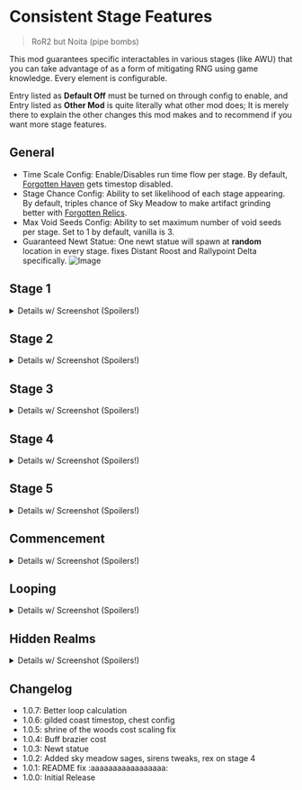 # Consistent Stage Features
> RoR2 but Noita (pipe bombs)

This mod guarantees specific interactables in various stages (like AWU) that you can take advantage of as a form of mitigating RNG using game knowledge. Every element is configurable.

Entry listed as **Default Off** must be turned on through config to enable, and Entry listed as **Other Mod** is quite literally what other mod does; It is merely there to explain the other changes this mod makes and to recommend if you want more stage features.

## General
- Time Scale Config: Enable/Disables run time flow per stage. By default, [Forgotten Haven](https://thunderstore.io/package/PlasmaCore3/Forgotten_Relics/) gets timestop disabled.
- Stage Chance Config: Ability to set likelihood of each stage appearing. By default, triples chance of Sky Meadow to make artifact grinding better with [Forgotten Relics](https://thunderstore.io/package/PlasmaCore3/Forgotten_Relics/).
- Max Void Seeds Config: Ability to set maximum number of void seeds per stage. Set to 1 by default, vanilla is 3.
- Guaranteed Newt Statue: One newt statue will spawn at **random** location in every stage. fixes Distant Roost and Rallypoint Delta specifically.
![Image](https://media.discordapp.net/attachments/515678914316861451/1078836756390105189/20230225093120_1.jpg)

## Stage 1
<details><summary>Details w/ Screenshot (Spoilers!)</summary>
<p>

- Buff braziers cost twice as much by default.
![Image](https://media.discordapp.net/attachments/515678914316861451/1079082417513574531/20230226014707_1.jpg)
- Guaranteed [Buff Brazier](https://thunderstore.io/package/KomradeSpectre/Aetherium/): At least one Buff Brazier will always spawn in a **random** location. **Buff Braziers will no longer spawn randomly by default.**
![Image](https://media.discordapp.net/attachments/515678914316861451/1078589327090651166/20230224153644_1.jpg)

- **Default Off:** Large Printer in Titanic Plains.
![Image](https://media.discordapp.net/attachments/515678914316861451/1078589326805450792/20230224153614_1.jpg)
![Image](https://media.discordapp.net/attachments/515678914316861451/1078589327308771459/20230224153903_1.jpg)
- **Default Off:** Overgrown Printer in Distant Roost.
![Image](https://media.discordapp.net/attachments/515678914316861451/1078589327539453962/20230224154012_1.jpg)
![Image](https://media.discordapp.net/attachments/515678914316861451/1078589327824654417/20230224154037_1.jpg)
- **Default Off:** Military Printer in Siphoned Forest.
![Image](https://media.discordapp.net/attachments/515678914316861451/1078589328063746108/20230224154108_1.jpg)

</p>
</details>

## Stage 2
<details><summary>Details w/ Screenshot (Spoilers!)</summary>
<p>

- Guaranteed Lunar Bud: At least one Lunar Bud will always spawn in a **fixed** location. Ability to turn off natural spawn is also configurable.
![Image](https://media.discordapp.net/attachments/515678914316861451/1078589328277651539/20230224154345_1.jpg)

- **Default Off:** Pressure plates will stay put in Abandoned Aqueduct.
![Image](https://media.discordapp.net/attachments/515678914316861451/1078589328525103165/20230224154555_1.jpg)
- Destroying N'kuhana's Altar rewards you with a Void Uncommon item
![Image](https://media.discordapp.net/attachments/515678914316861451/1078589328848080956/20230224154752_1.jpg)
- **Other Mod** [KannasQualityofLife](https://thunderstore.io/package/SylmarDev/KannasQualityofLife/): Cleansing Pool spawns at **fixed** location in Aphelian Sanctuary
![Image](https://media.discordapp.net/attachments/515678914316861451/1078589329095540736/20230224155231_1.jpg)
- **Other Mod** [Forgotten Relics](https://thunderstore.io/package/PlasmaCore3/Forgotten_Relics/): Shrine of Tar spawns at **random** location in Dry Basin
![Image](https://media.discordapp.net/attachments/515678914316861451/1078589360468922408/20230224155358_1.jpg)

</p>
</details>

## Stage 3
<details><summary>Details w/ Screenshot (Spoilers!)</summary>
<p>

- Guaranteed Altar of Gold: At least one Altar of Gold will always spawn in a **random** location. Ability to turn off natural spawn is also configurable.
![Image](https://media.discordapp.net/attachments/515678914316861451/1078680198347759686/20230224230949_1.jpg)

- **Other Mod** [BetterDrones](https://thunderstore.io/package/pseudopulse/BetterDrones/): TC-280 Prototype spawns at **fixed** location in Rallypoint Delta.
![Image](https://media.discordapp.net/attachments/515678914316861451/1078589361391673404/20230224163623_1.jpg)
- **Other Mod** [Mystic's Items](https://thunderstore.io/package/TheMysticSword/MysticsItems/): Archaic Mask spawns at **fixed** location in Scorched Acres
![Image](https://media.discordapp.net/attachments/515678914316861451/1078589361622351892/20230224163730_1.jpg)
- Cloaked Chest will spawn at **fixed** location in Sulfur Pools, as well as two Lockboxes (indirect buff to Rusted Key)
![Image](https://media.discordapp.net/attachments/515678914316861451/1078589362163425310/20230224163917_1.jpg)
![Image](https://media.discordapp.net/attachments/515678914316861451/1078589361869832244/20230224163845_1.jpg)
- **Other Mod** [Fogbound Lagoon](https://thunderstore.io/package/JaceDaDorito/FogboundLagoon/): Adds a timed chest.
![Image](https://media.discordapp.net/attachments/515678914316861451/1078589360938680362/20230224163526_1.jpg)
- Interacting with Hank from [Fogbound Lagoon](https://thunderstore.io/package/JaceDaDorito/FogboundLagoon/) results in a random drink.
![Image](https://media.discordapp.net/attachments/515678914316861451/1078589360703807508/20230224163440_1.jpg)

</p>
</details>

## Stage 4
<details><summary>Details w/ Screenshot (Spoilers!)</summary>
<p>

- Guaranteed REX: At least one REX will always spawn in a **fixed** location.
![Image](https://media.discordapp.net/attachments/515678914316861451/1078680032760840283/20230224230507_1.jpg)
- Shrine of the Mountain will spawn at **fixed** location in Siren's Call.
![Image](https://media.discordapp.net/attachments/515678914316861451/1078680032374956042/20230224230337_1.jpg)
- **Other Mod** [Direseeker](https://thunderstore.io/package/EnforcerGang/Direseeker/): Replaces the legendary chest with Direseeker, an AWU-tier boss.
![Image](https://media.discordapp.net/attachments/515678914316861451/1078589362406686790/20230224164000_1.jpg)
- **Other Mod** [Fetch a Friend Quest](https://thunderstore.io/package/RandomlyAwesome/Fetch_a_friend_Quest/): Rescueing REX adds it to your team.
![Image](https://media.discordapp.net/attachments/515678914316861451/1078589393222242384/20230224164140_1.jpg)
- **Other Mod** [Mystic's Items](https://thunderstore.io/package/TheMysticSword/MysticsItems/): Spotter Drone spawns at Sundered Grove.
![Image](https://media.discordapp.net/attachments/515678914316861451/1078589392949608538/20230224164104_1.jpg)

</p>
</details>

## Stage 5
<details><summary>Details w/ Screenshot (Spoilers!)</summary>
<p>

- Guaranteed [Shrine of Repair](https://thunderstore.io/package/viliger/ShrineOfRepair/): At least one Shrine of Repair will always spawn in a **random** location. Ability to turn off natural spawn is also configurable.
![Image](https://media.discordapp.net/attachments/515678914316861451/1078589394002399302/20230224164423_1.jpg)
- **Default Off:** Sages' Shrine will spawn at **fixed** location in Sky Meadow.
![Image](https://media.discordapp.net/attachments/515678914316861451/1078681754493259837/20230224230556_1.jpg)
- Sages' Shrine will spawn at **fixed** location in [Slumbering Satellite](https://thunderstore.io/package/PlasmaCore3/Forgotten_Relics/). **Sages' Shrines will no longer spawn randomly by default.**
![Image](https://media.discordapp.net/attachments/515678914316861451/1078589394660904980/20230224164601_1.jpg)
- [Crystalline Blade](https://thunderstore.io/package/TheMysticSword/BulwarksHaunt/) will spawn at **fixed** location in [Slumbering Satellite](https://thunderstore.io/package/PlasmaCore3/Forgotten_Relics/).
![Image](https://media.discordapp.net/attachments/515678914316861451/1078589394279206962/20230224164452_1.jpg)

</p>
</details>

## Commencement
<details><summary>Details w/ Screenshot (Spoilers!)</summary>
<p>

- **Other Mod** [Shrine of Repair](https://thunderstore.io/package/viliger/ShrineOfRepair/): Shrine of Repair will spawn at **fixed** location.
![Image](https://media.discordapp.net/attachments/515678914316861451/1078589395055153203/20230224164851_1.jpg)
- **Default Off:** Scrapper will spawn at **fixed** location.
![Image](https://media.discordapp.net/attachments/515678914316861451/1078589395311001631/20230224164858_1.jpg)

</p>
</details>

## Looping
<details><summary>Details w/ Screenshot (Spoilers!)</summary>
<p>

- [Shattered Teleporter](https://thunderstore.io/package/PlasmaCore3/Forgotten_Relics/) will spawn at **random** location in Stage 6.
![Image](https://media.discordapp.net/attachments/515678914316861451/1078589395558486076/20230224165122_1.jpg)
- **Default Off:** Null Portal will spawn after the teleporter in Stage 7.
![Image](https://media.discordapp.net/attachments/515678914316861451/1078589395843682314/20230224165158_1.jpg)
- Void Portal will spawn after the teleporter in Stage 10.
![Image](https://media.discordapp.net/attachments/515678914316861451/1078589428475363329/20230224165240_1.jpg)

</p>
</details>

## Hidden Realms
<details><summary>Details w/ Screenshot (Spoilers!)</summary>
<p>

- Altar of Gold's Base cost is halved and configurable.
![Image](https://media.discordapp.net/attachments/515678914316861451/1078589428706062386/20230224165439_1.jpg)
- Combat and Blood Shrines will spawn at **fixed** position in Gilded Coast.
![Image](https://media.discordapp.net/attachments/515678914316861451/1078589428915765308/20230224165609_1.jpg)
![Image](https://media.discordapp.net/attachments/515678914316861451/1078589429234548747/20230224165751_1.jpg)
- Gilded Coast will spawn 2 less chests. (Default is 4, configurable)
![Image](https://media.discordapp.net/attachments/515678821408571392/1081475170155384862/20230304161548_1.jpg)
- Whenever you purchase a Radio Scanner or deposit a Fuel Cell, Radar Scanner's effect will trigger in [Forgotten Haven](https://thunderstore.io/package/PlasmaCore3/Forgotten_Relics/).
![Image](https://media.discordapp.net/attachments/515678914316861451/1078589429502980107/20230224165949_1.jpg)
- **Other Mod** [KannasQualityofLife](https://thunderstore.io/package/SylmarDev/KannasQualityofLife/): Scrapper will spawn at **fixed** position in Bazaar Between Time.
![Image](https://media.discordapp.net/attachments/515678914316861451/1078589429972746300/20230224170224_1.jpg)
- **Other Mod**  [Shrine of Repair](https://thunderstore.io/package/viliger/ShrineOfRepair/): Shrine of Repair will spawn at **fixed** position in Bazaar Between Time.
![Image](https://media.discordapp.net/attachments/515678914316861451/1078589430463463535/20230224170737_1.jpg)
- **Other Mod**  [Dancer](https://thunderstore.io/package/nayDPz/Dancer/): Rescueing Artificer adds it to your team. 
![Image](https://media.discordapp.net/attachments/515678914316861451/1078589430203428925/20230224170724_1.jpg)
- Shrine of the Woods will spawn at **fixed** position in [A Moment, Haunted](https://thunderstore.io/package/TheMysticSword/BulwarksHaunt/).
![Image](https://media.discordapp.net/attachments/515678914316861451/1078589429746237450/20230224170025_1.jpg)
- Void Fields will no longer contain any loot.
![Image](https://media.discordapp.net/attachments/515678914316861451/1078589430698356756/20230224170800_1.jpg)

</p>
</details>

## Changelog
- 1.0.7: Better loop calculation
- 1.0.6: gilded coast timestop, chest config
- 1.0.5: shrine of the woods cost scaling fix
- 1.0.4: Buff brazier cost
- 1.0.3: Newt statue
- 1.0.2: Added sky meadow sages, sirens tweaks, rex on stage 4
- 1.0.1: README fix :aaaaaaaaaaaaaaaaa:
- 1.0.0: Initial Release
